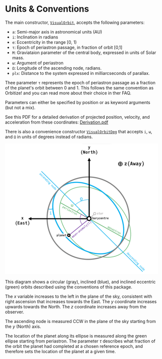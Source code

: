 
# Units & Conventions

The main constructor, [`VisualOrbit`](@ref), accepts the following parameters:
- `a`: Semi-major axis in astronomical units (AU)
- `i`: Inclination in radians
- `e`: Eccentricity in the range [0, 1)
- `τ`: Epoch of periastron passage, in fraction of orbit [0,1]
- `M`: Graviataion parameter of the central body, expressed in units of Solar mass.
- `ω`: Argument of periastron
- `Ω`: Longitude of the ascending node, radians.
- `plx`: Distance to the system expressed in milliarcseconds of parallax.

Thee parameter `τ` represents the epoch of periastron passage as a  fraction of the planet's orbit between 0 and 1. This follows the same convention as Orbitize! and you can read more about their choice in ther FAQ.

Parameters can either be specified by position or as keyword arguments (but not a mix).

See this PDF for a detailed derivation of projected position, velocity, and acceleration from these coordinates: [Derivation.pdf](assets/orbit_coordinate_notes.pdf)

There is also a convenience constructor [`VisualOrbitDeg`](@ref) that accepts `i`, `ω`, and `Ω` in units of degrees instead of radians.


![](./assets/orbit-schematic.png)


This diagram shows a circular (gray), inclined (blue), and inclined eccentric (green) orbits described using the conventions of this package.

The $x$ variable increases to the left in the plane of the sky, consistent with right ascension that increases towards the East. The $y$ coordinate increases upwards towards the North. The $z$ coordinate increases away from the observer.

The ascending node is measured CCW in the plane of the sky starting from the $y$ (North) axis.

The location of the planet along its ellipse is measured along the green ellipse starting from periastron.
The parameter $\tau$ describes what fraction of the orbit the planet had completed at a chosen reference epoch, and therefore sets the location of the planet at a given time.